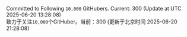 Committed to Following `10,000` GitHubers. Current: <!-- FOLLOWING_COUNT -->300<!-- FOLLOWING_COUNT --> (Update at UTC <!-- LAST_UPDATED -->2025-06-20 13:28:08<!-- LAST_UPDATED -->)<br>
致力于关注`10,000`个GitHuber。当前：<!-- FOLLOWING_COUNT -->300<!-- FOLLOWING_COUNT --> (更新于北京时间 <!-- LAST_UPDATED_CST -->2025-06-20 21:28:08<!-- LAST_UPDATED_CST -->)
